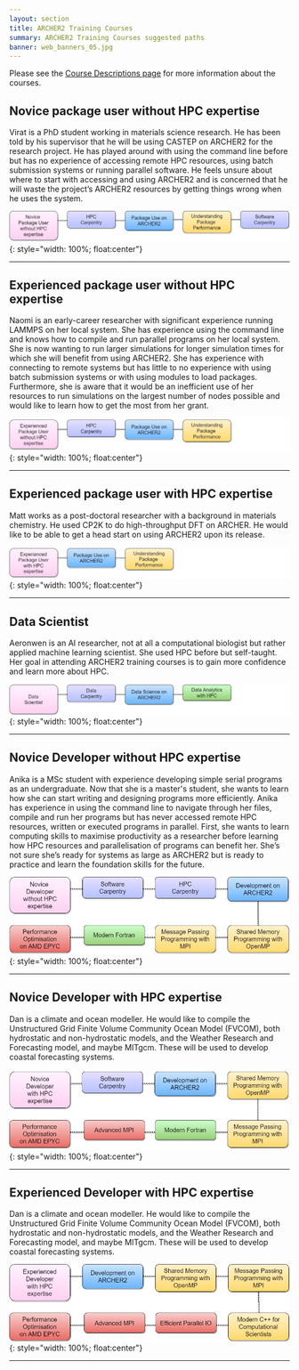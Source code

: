 ```yaml
---
layout: section
title: ARCHER2 Training Courses
summary: ARCHER2 Training Courses suggested paths
banner: web_banners_05.jpg
---
```



Please see the [Course Descriptions page](./) for more information about the courses.


## Novice package user without HPC expertise


Virat is a PhD student working in materials science research. He has been told by his supervisor that he will be using CASTEP on ARCHER2 for the research project. He has played around with using the command line before but has no experience of accessing remote HPC resources, using batch submission systems or running parallel software. He feels unsure about where to start with accessing and using ARCHER2 and is concerned that he will waste the project’s ARCHER2 resources by getting things wrong when he uses the system.

![image](img/Novice-package-user-wo-exp.jpg){: style="width: 100%; float:center"}


----------



## Experienced package user without HPC expertise


Naomi is an early-career researcher with significant experience running LAMMPS on her local system. She has experience using the command line and knows how to compile and run parallel programs on her local system. She is now wanting to run larger simulations for longer simulation times for which she will benefit from using ARCHER2. She has experience with connecting to remote systems but has little to no experience with using batch submission systems or with using modules to load packages. Furthermore, she is aware that it would be an inefficient use of her resources to run simulations on the largest number of nodes possible and would like to learn how to get the most from her grant. 

![image](img/Exp-package-user-wo-exp.jpg){: style="width: 100%; float:center"}

----------


## Experienced package user with HPC expertise


Matt works as a post-doctoral researcher with a background in materials chemistry. He used CP2K to do high-throughput DFT on ARCHER. He would like to be able to get a head start on using ARCHER2 upon its release. 

![image](img/Exp-package-user-with-exp.jpg){: style="width: 100%; float:center"}

----------


## Data Scientist


Aeronwen is an AI researcher, not at all a computational biologist but rather applied machine learning scientist. She used HPC before but self-taught. Her goal in attending ARCHER2 training courses is to gain more confidence and learn more about HPC. 


![image](img/Data-sci.jpg){: style="width: 100%; float:center"}

----------


## Novice Developer without HPC expertise



Anika is a MSc student with experience developing simple serial programs as an undergraduate. Now that she is a master's student, she wants to learn how she can start writing and designing programs more efficiently. Anika has experience in using the command line to navigate through her files, compile and run her programs but has never accessed remote HPC resources, written or executed programs in parallel. First, she wants to learn computing skills to maximise productivity as a researcher before learning how HPC resources and parallelisation of programs can benefit her. She’s not sure she’s ready for systems as large as ARCHER2 but is ready to practice and learn the foundation skills for the future. 

![image](img/Novice-dev-wo-exp.jpg){: style="width: 100%; float:center"}

----------


## Novice Developer with HPC expertise

Dan is a climate and ocean modeller. He would like to compile the Unstructured Grid Finite Volume Community Ocean Model (FVCOM), both hydrostatic and non-hydrostatic models, and the Weather Research and Forecasting model, and maybe MITgcm. These will be used to develop coastal forecasting systems.


![image](img/Novice-dev-with-exp.jpg){: style="width: 100%; float:center"}


----------


## Experienced Developer with HPC expertise


Dan is a climate and ocean modeller. He would like to compile the Unstructured Grid Finite Volume Community Ocean Model (FVCOM), both hydrostatic and non-hydrostatic models, and the Weather Research and Forecasting model, and maybe MITgcm. These will be used to develop coastal forecasting systems.


![image](img/Exp-dev-with-exp.jpg){: style="width: 100%; float:center"}

----------
